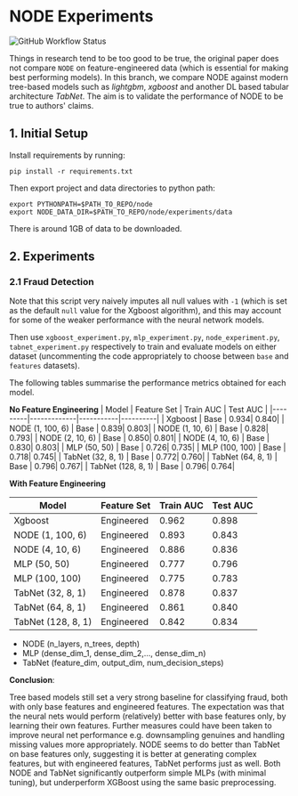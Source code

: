 # NODE Experiments
![GitHub Workflow Status](https://img.shields.io/github/workflow/status/xl402/neural-oblivious-decision-ensembles/node)

Things in research tend to be too good to be true, the original paper does not
compare `NODE` on feature-engineered data (which is essential for making best
performing models). In this branch, we compare NODE against modern tree-based
models such as *lightgbm*, *xgboost* and another DL based tabular architecture
*TabNet*. The aim is to validate the performance of NODE to be true to authors'
claims.


## 1. Initial Setup
Install requirements by running:
```
pip install -r requirements.txt
```
Then export project and data directories to python path:
```
export PYTHONPATH=$PATH_TO_REPO/node
export NODE_DATA_DIR=$PATH_TO_REPO/node/experiments/data
```
There is around 1GB of data to be downloaded.

## 2. Experiments

### 2.1 Fraud Detection
Note that this script very naively imputes all null values with `-1` (which is set as the default `null` value for the Xgboost algorithm), and this may account for some of the weaker performance with the neural network models.

Then use `xgboost_experiment.py`, `mlp_experiment.py`, `node_experiment.py`, `tabnet_experiment.py` respectively to train and evaluate models on either dataset (uncommenting the code appropriately to choose between `base` and `features` datasets).

The following tables summarise the performance metrics obtained for each model.

**No Feature Engineering**
| Model   | Feature Set | Train AUC | Test AUC |
|---------|-------------|-----------|----------|
| Xgboost | Base        | 0.934| 0.840|
| NODE (1, 100, 6)    | Base        | 0.839| 0.803|
| NODE (1, 10, 6) | Base   | 0.828| 0.793|
| NODE (2, 10, 6) | Base   | 0.850| 0.801|
| NODE (4, 10, 6) | Base   | 0.830| 0.803|
| MLP (50, 50) | Base   | 0.726| 0.735|
| MLP (100, 100) | Base   | 0.718| 0.745|
| TabNet (32, 8, 1) | Base | 0.772| 0.760|
| TabNet (64, 8, 1) | Base | 0.796| 0.767|
| TabNet (128, 8, 1) | Base | 0.796| 0.764|

**With Feature Engineering**

| Model   | Feature Set | Train AUC | Test AUC |
|---------|-------------|-----------|----------|
| Xgboost | Engineered  | 0.962| 0.898|
| NODE (1, 100, 6)   | Engineered  | 0.893| 0.843|
| NODE (4, 10, 6) | Engineered | 0.886| 0.836|
| MLP (50, 50) | Engineered   | 0.777| 0.796|
| MLP (100, 100) | Engineered   | 0.775| 0.783|
| TabNet (32, 8, 1) | Engineered | 0.878| 0.837|
| TabNet (64, 8, 1) | Engineered | 0.861| 0.840|
| TabNet (128, 8, 1) | Engineered | 0.842| 0.834|

* NODE (n_layers, n_trees, depth)
* MLP (dense_dim_1, dense_dim_2,..., dense_dim_n)
* TabNet (feature_dim, output_dim, num_decision_steps)

**Conclusion**:


Tree based models still set a very strong baseline for classifying fraud, both with only base features and engineered features. The expectation was that the neural nets would perform (relatively) better with base features only, by learning their own features. Further measures could have been taken to improve neural net performance e.g. downsampling genuines and handling missing values more appropriately. NODE seems to do better than TabNet on base features only, suggesting it is better at generating complex features, but with engineered features, TabNet performs just as well. Both NODE and TabNet significantly outperform simple MLPs (with minimal tuning), but underperform XGBoost using the same basic preprocessing. 
